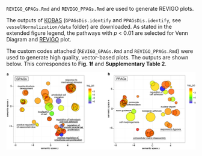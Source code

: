 `REVIGO_GPAGs.Rmd` and `REVIGO_PPAGs.Rmd` are used to generate REVIGO plots.

The outputs of [KOBAS](http://kobas.cbi.pku.edu.cn/index.php) (`GPAGsDis.identify` and `PPAGsDis.identify`, see `vesselNormalization/data` folder) are downloaded. As stated in the extended figure legend, the pathways with *p* < 0.01 are selected for Venn Diagram and [REVIGO](http://revigo.irb.hr/) plot.

The custom codes attached (`REVIGO_GPAGs.Rmd` and `REVIGO_PPAGs.Rmd`) were used to generate high quality, vector-based plots. The outputs are shown below. This correspondes to **Fig. 1f** and **Supplementary Table 2**.

![REVIGO_plots](https://raw.githubusercontent.com/lintian0616/vesselNormalization/master/data/REVIGO.jpg?token=AG381kLBEVkPN3FOLvv8nZJkWc_sbQNJks5YoTM7wA%3D%3D)
